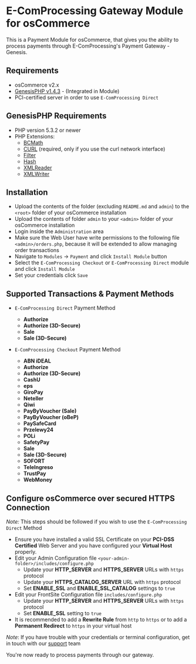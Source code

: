 E-ComProcessing Gateway Module for osCommerce
=============================

This is a Payment Module for osCommerce, that gives you the ability to process payments through E-ComProcessing's Payment Gateway - Genesis.

Requirements
------------

* osCommerce v2.x
* [GenesisPHP v1.4.3](https://github.com/GenesisGateway/genesis_php) - (Integrated in Module)
* PCI-certified server in order to use ```E-ComProcessing Direct```

GenesisPHP Requirements
------------

* PHP version 5.3.2 or newer
* PHP Extensions:
    * [BCMath](https://php.net/bcmath)
    * [CURL](https://php.net/curl) (required, only if you use the curl network interface)
    * [Filter](https://php.net/filter)
    * [Hash](https://php.net/hash)
    * [XMLReader](https://php.net/xmlreader)
    * [XMLWriter](https://php.net/xmlwriter)

Installation
------------

* Upload the contents of the folder (excluding ```README.md``` and ```admin```) to the ```<root>``` folder of your osCommerce installation
* Upload the contents of folder ```admin``` to your ```<admin>``` folder of your osCommerce installation
* Login inside the ```Administration``` area
* Make sure the Web User have write permissions to the following file ```<admin>/orders.php```, because it will be extended to allow managing order transactions
* Navigate to ```Modules``` -> ```Payment``` and click ```Install Module``` button
* Select the ```E-ComProcessing Checkout``` or ```E-ComProcessing Direct``` module and click ```Install Module```
* Set your credentials click ```Save```

Supported Transactions & Payment Methods
---------------------
* ```E-ComProcessing Direct``` Payment Method
	* __Authorize__
	* __Authorize (3D-Secure)__
	* __Sale__
	* __Sale (3D-Secure)__

* ```E-ComProcessing Checkout``` Payment Method
    * __ABN iDEAL__
    * __Authorize__
    * __Authorize (3D-Secure)__
    * __CashU__
    * __eps__
    * __GiroPay__
    * __Neteller__
    * __Qiwi__
    * __PayByVoucher (Sale)__
    * __PayByVoucher (oBeP)__
    * __PaySafeCard__
    * __Przelewy24__
    * __POLi__
    * __SafetyPay__
    * __Sale__
    * __Sale (3D-Secure)__
    * __SOFORT__
    * __TeleIngreso__
    * __TrustPay__
    * __WebMoney__ 

Configure osCommerce over secured HTTPS Connection
------------
_Note:_ This steps should be followed if you wish to use the ```E-ComProcessing Direct``` Method

* Ensure you have installed a valid SSL Certificate on your __PCI-DSS Certified__ Web Server and you have configured your __Virtual Host__ properly.
* Edit your Admin Configuration file ```<your-admin-folder>/includes/configure.php```
   * Update your __HTTP_SERVER__ and __HTTPS_SERVER__ URLs with ```https``` protocol 
   * Update your __HTTPS_CATALOG_SERVER__ URL with ```https``` protocol 
   * Set __ENABLE_SSL__ and __ENABLE_SSL_CATALOG__ settings to ```true```
* Edit your FrontSite Configuration file ```includes/configure.php```
   * Update your __HTTP_SERVER__ and __HTTPS_SERVER__ URLs with ```https``` protocol  
   * Set __ENABLE_SSL__ setting to ```true```
* It is recommended to add a __Rewrite Rule__ from ```http``` to ```https``` or to add a __Permanent Redirect__ to ```https``` in your virtual host

_Note_: If you have trouble with your credentials or terminal configuration, get in touch with our [support] team

You're now ready to process payments through our gateway.

[support]: mailto:tech-support@e-comprocessing.net
